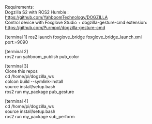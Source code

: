 Requirements:  
Dogzilla S2 with ROS2 Humble : https://github.com/YahboomTechnology/DOGZILLA  
Control device with Foxglove Studio + dogzilla-gesture-cmd extension: https://github.com/Purmpol/dogzilla-gesture-cmd  


[terminal 1]
ros2 launch foxglove_bridge foxglove_bridge_launch.xml port:=9090  

[terminal 2]  
ros2 run yahboom_publish pub_color  

[terminal 3]  
Clone this repos  
cd /home/pi/dogzilla_ws  
colcon build --symlink-install  
source install/setup.bash  
ros2 run my_package pub_gesture  

[terminal 4]  
cd /home/pi/dogzilla_ws  
source install/setup.bash  
ros2 run my_package sub_perform  
